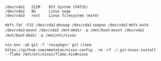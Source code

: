 ```
/dev/vda1   512M    EFI System (FAT32)
/dev/vda2   8G      Linux swap
/dev/vda3   rest    Linux filesystem (ext4)
```

`mkfs.fat -F32 /dev/vda1`
`mkswap /dev/vda2`
`swapon /dev/vda2`
`mkfs.ext4 /dev/vda3`
`mount /dev/vda3 /mnt`
`mkdir -p /mnt/boot`
`mount /dev/vda1 /mnt/boot`
`mkdir -p /mnt/etc/nixos`

`nix-env -iA git -f '<nixpkgs>'`
`git clone https://github.com/mmatotan/nixos-config .`
`rm -rf ./.git`
`nixos-install --flake /mnt/etc/nixos/flake.nix#nixos`
